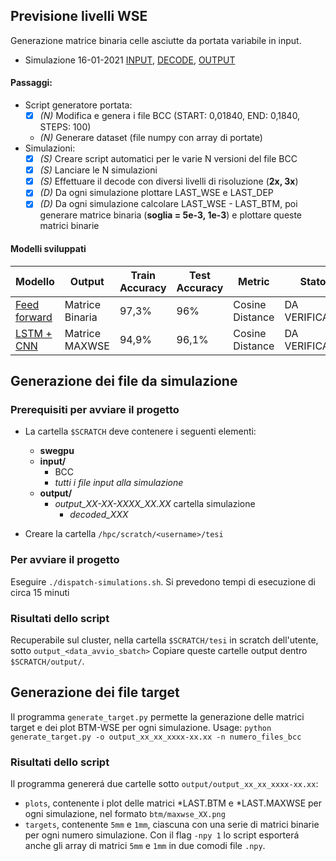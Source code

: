 ## Previsione livelli WSE
Generazione matrice binaria celle asciutte da portata variabile in input.
- Simulazione 16-01-2021 [INPUT](https://github.com/halixness/swe-nn-tesi/tree/main/00-task/input), [DECODE](https://drive.google.com/file/d/1RSLllav9MpYREqR1eEFX1UHm2I5UWh6_/view?usp=sharing), [OUTPUT](https://github.com/halixness/swe-nn-tesi/tree/main/00-task/output/output_16-01-2021_09.35)

#### Passaggi:
- Script generatore portata:
  - [X] *(N)* Modifica e genera i file BCC (START: 0,01840, END: 0,1840, STEPS: 100)
  - *(N)* Generare dataset (file numpy con array di portate)
- Simulazioni:
  - [X] *(S)* Creare script automatici per le varie N versioni del file BCC
  - [X] *(S)* Lanciare le N simulazioni
  - [X] *(S)* Effettuare il decode con diversi livelli di risoluzione (**2x, 3x**)
  - [X] *(D)* Da ogni simulazione plottare LAST_WSE e LAST_DEP
  - [X] *(D)* Da ogni simulazione calcolare LAST_WSE - LAST_BTM, poi generare matrice binaria (**soglia = 5e-3, 1e-3**) e plottare queste matrici binarie

#### Modelli sviluppati

| Modello | Output | Train Accuracy | Test Accuracy | Metric | Stato |
|---------|--------|----------------|---------------|--------|--------|
| [Feed forward](https://colab.research.google.com/drive/1ZSE7LwpSSqlcNsjjxw74E4u5PI-tlu5u?usp=sharing) | Matrice Binaria |  97,3%  | 96%  | Cosine Distance | DA VERIFICARE |
| [LSTM + CNN](https://colab.research.google.com/drive/1C3rrqjSyKm-ucwMJx4tKUz2XPnEfMbwc?usp=sharing) | Matrice MAXWSE |  94,9%  | 96,1%  | Cosine Distance | DA VERIFICARE |

## Generazione dei file da simulazione

### Prerequisiti per avviare il progetto
- La cartella `$SCRATCH` deve contenere i seguenti elementi:
  - **swegpu**
  - **input/** 
    - BCC
    - *tutti i file input alla simulazione*
  - **output/** 
    - *output_XX-XX-XXXX_XX.XX* cartella simulazione
      - *decoded_XXX*
    
- Creare la cartella `/hpc/scratch/<username>/tesi`

### Per avviare il progetto
Eseguire `./dispatch-simulations.sh`.
Si prevedono tempi di esecuzione di circa 15 minuti

### Risultati dello script
Recuperabile sul cluster, nella cartella `$SCRATCH/tesi` in scratch dell'utente, sotto `output_<data_avvio_sbatch>`
Copiare queste cartelle output dentro `$SCRATCH/output/`.

## Generazione dei file target

Il programma `generate_target.py` permette la generazione delle matrici target e dei plot BTM-WSE per ogni simulazione.
Usage: `python generate_target.py -o output_xx_xx_xxxx-xx.xx -n numero_files_bcc`

### Risultati dello script
Il programma genererá due cartelle sotto `output/output_xx_xx_xxxx-xx.xx`:
- `plots`, contenente i plot delle matrici \*LAST.BTM e \*LAST.MAXWSE per ogni simulazione, nel formato `btm/maxwse_XX.png`
- `targets`, contenente `5mm` e `1mm`, ciascuna con una serie di matrici binarie per ogni numero simulazione. Con il flag `-npy 1` lo script esporterá anche gli array di matrici `5mm` e `1mm` in due comodi file `.npy`.
